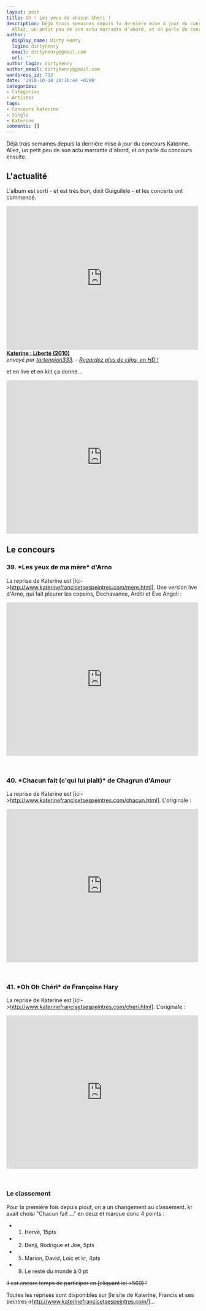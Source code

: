 ```yaml
---
layout: post
title: Oh ! Les yeux de chacun Chéri !
description: Déjà trois semaines depuis la dernière mise à jour du concours Katerine.
  Allez, un petit peu de son actu marrante d'abord, et on parle du concours ensuite.
author:
  display_name: Dirty Henry
  login: dirtyhenry
  email: dirtyhenry@gmail.com
  url: ''
author_login: dirtyhenry
author_email: dirtyhenry@gmail.com
wordpress_id: 713
date: '2010-10-14 20:16:44 +0200'
categories:
- Catégories
- Artistes
tags:
- Concours Katerine
- Single
- Katerine
comments: []
---
```

Déjà trois semaines depuis la dernière mise à jour du concours Katerine. Allez, un petit peu de son actu marrante d'abord, et on parle du concours ensuite.

<h2>L'actualité</h2>

L'album est sorti - et est très bon, dixit Guiguilele - et les concerts ont commencé.

<iframe frameborder="0" width="500" height="375" src="http://www.dailymotion.com/embed/video/xf2zor?width=500&theme=default&foreground=%23F7FFFD&highlight=%23FFC300&background=%23171D1B&start=&animatedTitle=&iframe=1&additionalInfos=0&autoPlay=0&hideInfos=0"></iframe><br /><b><a href="http://www.dailymotion.com/video/xf2zor_katerine-liberte-2010_music">Katerine : Libert&eacute; (2010)</a></b><br /><i>envoy&eacute; par <a href="http://www.dailymotion.com/tartenpion333">tartenpion333</a>. - <a href="http://www.dailymotion.com/fr/channel/music">Regardez plus de clips, en HD !</a></i>

et en live et en kilt ça donne...

<object width="500" height="400"><param name="movie" value="http://www.youtube.com/v/7PRhFYaWYYY?fs=1&hl=fr_FR"></param><param name="allowFullScreen" value="true"></param><param name="allowscriptaccess" value="always"></param><embed src="http://www.youtube.com/v/7PRhFYaWYYY?fs=1&hl=fr_FR" type="application/x-shockwave-flash" allowscriptaccess="always" allowfullscreen="true" width="500" height="400"></embed></object>

<h2>Le concours</h2>

<h3>39. *Les yeux de ma mère* d'Arno</h3>

La reprise de Katerine est [ici->http://www.katerinefrancisetsespeintres.com/mere.html]. Une version live d'Arno, qui fait pleurer les copains, Dechavanne, Arditi et Eve Angeli :

<object width="500" height="400"><param name="movie" value="http://www.youtube.com/v/2rrYrTQUlY0?fs=1&hl=fr_FR"></param><param name="allowFullScreen" value="true"></param><param name="allowscriptaccess" value="always"></param><embed src="http://www.youtube.com/v/2rrYrTQUlY0?fs=1&hl=fr_FR" type="application/x-shockwave-flash" allowscriptaccess="always" allowfullscreen="true" width="500" height="400"></embed></object>

&nbsp;

<h3>40. *Chacun fait (c'qui lui plaît)* de Chagrun d'Amour</h3>

La reprise de Katerine est [ici->http://www.katerinefrancisetsespeintres.com/chacun.html]. L'originale :

<object width="500" height="400"><param name="movie" value="http://www.youtube.com/v/lQ1aSVPuAug?fs=1&hl=fr_FR"></param><param name="allowFullScreen" value="true"></param><param name="allowscriptaccess" value="always"></param><embed src="http://www.youtube.com/v/lQ1aSVPuAug?fs=1&hl=fr_FR" type="application/x-shockwave-flash" allowscriptaccess="always" allowfullscreen="true" width="500" height="400"></embed></object>

&nbsp;

<h3>41. *Oh Oh Chéri* de Françoise Hary</h3>

La reprise de Katerine est [ici->http://www.katerinefrancisetsespeintres.com/cheri.html]. L'originale :

<object width="500" height="400"><param name="movie" value="http://www.youtube.com/v/Sy7QglZfKHo?fs=1&hl=fr_FR"></param><param name="allowFullScreen" value="true"></param><param name="allowscriptaccess" value="always"></param><embed src="http://www.youtube.com/v/Sy7QglZfKHo?fs=1&hl=fr_FR" type="application/x-shockwave-flash" allowscriptaccess="always" allowfullscreen="true" width="500" height="400"></embed></object>

&nbsp;

<h3>Le classement</h3>

Pour la première fois depuis piouf, on a un changement au classement. kr avait choisi "Chacun fait ..." en deuz et marque donc 4 points :

- 1. Hervé, 15pts
- 2. Benji, Rodrigue et Joe, 5pts
- 5. Marion, David, Loïc et kr, 4pts
- 9. Le reste du monde à 0 pt

<strike>Il est encore temps de participer en [cliquant ici->569] !</strike>

Toutes les reprises sont disponibles sur [le site de Katerine, Francis et ses peintres->http://www.katerinefrancisetsespeintres.com/]...
